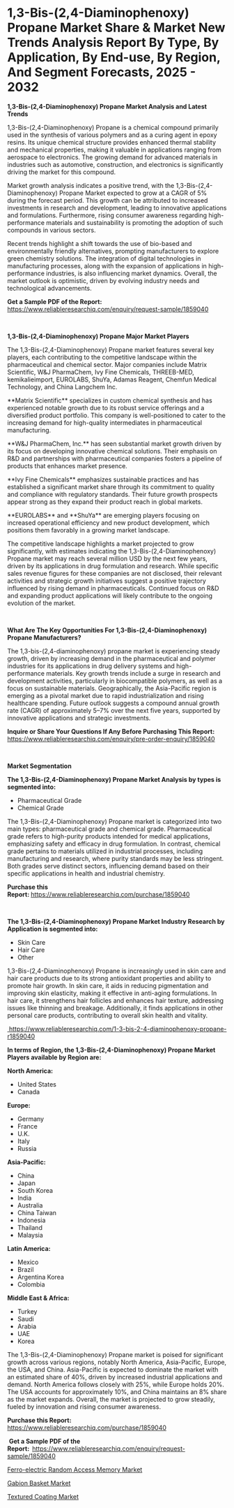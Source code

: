 <p><h1>1,3-Bis-(2,4-Diaminophenoxy) Propane Market Share & Market New Trends Analysis Report By Type, By Application, By End-use, By Region, And Segment Forecasts, 2025 - 2032</h1></p><p><strong>1,3-Bis-(2,4-Diaminophenoxy) Propane Market Analysis and Latest Trends</strong></p>
<p><p>1,3-Bis-(2,4-Diaminophenoxy) Propane is a chemical compound primarily used in the synthesis of various polymers and as a curing agent in epoxy resins. Its unique chemical structure provides enhanced thermal stability and mechanical properties, making it valuable in applications ranging from aerospace to electronics. The growing demand for advanced materials in industries such as automotive, construction, and electronics is significantly driving the market for this compound.</p><p>Market growth analysis indicates a positive trend, with the 1,3-Bis-(2,4-Diaminophenoxy) Propane Market expected to grow at a CAGR of 5% during the forecast period. This growth can be attributed to increased investments in research and development, leading to innovative applications and formulations. Furthermore, rising consumer awareness regarding high-performance materials and sustainability is promoting the adoption of such compounds in various sectors.</p><p>Recent trends highlight a shift towards the use of bio-based and environmentally friendly alternatives, prompting manufacturers to explore green chemistry solutions. The integration of digital technologies in manufacturing processes, along with the expansion of applications in high-performance industries, is also influencing market dynamics. Overall, the market outlook is optimistic, driven by evolving industry needs and technological advancements.</p></p>
<p><strong>Get a Sample PDF of the Report:&nbsp;</strong> <a href="https://www.reliableresearchiq.com/enquiry/request-sample/1859040?utm_campaign=904&utm_medium=2&utm_source=Github&utm_content=ia&utm_term=08012025&utm_id=13-bis-24-diaminophenoxy-propane">https://www.reliableresearchiq.com/enquiry/request-sample/1859040</a></p>
<p>&nbsp;</p>
<p><strong>1,3-Bis-(2,4-Diaminophenoxy) Propane Major Market Players</strong></p>
<p><p>The 1,3-Bis-(2,4-Diaminophenoxy) Propane market features several key players, each contributing to the competitive landscape within the pharmaceutical and chemical sector. Major companies include Matrix Scientific, W&J PharmaChem, Ivy Fine Chemicals, THREEB-MED, kemikalieimport, EUROLABS, ShuYa, Adamas Reagent, Chemfun Medical Technology, and China Langchem Inc.</p><p>**Matrix Scientific** specializes in custom chemical synthesis and has experienced notable growth due to its robust service offerings and a diversified product portfolio. This company is well-positioned to cater to the increasing demand for high-quality intermediates in pharmaceutical manufacturing.</p><p>**W&J PharmaChem, Inc.** has seen substantial market growth driven by its focus on developing innovative chemical solutions. Their emphasis on R&D and partnerships with pharmaceutical companies fosters a pipeline of products that enhances market presence.</p><p>**Ivy Fine Chemicals** emphasizes sustainable practices and has established a significant market share through its commitment to quality and compliance with regulatory standards. Their future growth prospects appear strong as they expand their product reach in global markets.</p><p>**EUROLABS** and **ShuYa** are emerging players focusing on increased operational efficiency and new product development, which positions them favorably in a growing market landscape.</p><p>The competitive landscape highlights a market projected to grow significantly, with estimates indicating the 1,3-Bis-(2,4-Diaminophenoxy) Propane market may reach several million USD by the next few years, driven by its applications in drug formulation and research. While specific sales revenue figures for these companies are not disclosed, their relevant activities and strategic growth initiatives suggest a positive trajectory influenced by rising demand in pharmaceuticals. Continued focus on R&D and expanding product applications will likely contribute to the ongoing evolution of the market.</p></p>
<p>&nbsp;</p>
<p><strong>What Are The Key Opportunities For 1,3-Bis-(2,4-Diaminophenoxy) Propane Manufacturers?</strong></p>
<p><p>The 1,3-bis-(2,4-diaminophenoxy) propane market is experiencing steady growth, driven by increasing demand in the pharmaceutical and polymer industries for its applications in drug delivery systems and high-performance materials. Key growth trends include a surge in research and development activities, particularly in biocompatible polymers, as well as a focus on sustainable materials. Geographically, the Asia-Pacific region is emerging as a pivotal market due to rapid industrialization and rising healthcare spending. Future outlook suggests a compound annual growth rate (CAGR) of approximately 5–7% over the next five years, supported by innovative applications and strategic investments.</p></p>
<p><strong>Inquire or Share Your Questions If Any Before Purchasing This Report:</strong> <a href="https://www.reliableresearchiq.com/enquiry/pre-order-enquiry/1859040?utm_campaign=904&utm_medium=2&utm_source=Github&utm_content=ia&utm_term=08012025&utm_id=13-bis-24-diaminophenoxy-propane">https://www.reliableresearchiq.com/enquiry/pre-order-enquiry/1859040</a></p>
<p>&nbsp;</p>
<p><strong>Market Segmentation</strong></p>
<p><strong>The 1,3-Bis-(2,4-Diaminophenoxy) Propane Market Analysis by types is segmented into:</strong></p>
<p><ul><li>Pharmaceutical Grade</li><li>Chemical Grade</li></ul></p>
<p><p>The 1,3-Bis-(2,4-Diaminophenoxy) Propane market is categorized into two main types: pharmaceutical grade and chemical grade. Pharmaceutical grade refers to high-purity products intended for medical applications, emphasizing safety and efficacy in drug formulation. In contrast, chemical grade pertains to materials utilized in industrial processes, including manufacturing and research, where purity standards may be less stringent. Both grades serve distinct sectors, influencing demand based on their specific applications in health and industrial chemistry.</p></p>
<p><strong>Purchase this Report:&nbsp;</strong><a href="https://www.reliableresearchiq.com/purchase/1859040?utm_campaign=904&utm_medium=2&utm_source=Github&utm_content=ia&utm_term=08012025&utm_id=13-bis-24-diaminophenoxy-propane">https://www.reliableresearchiq.com/purchase/1859040</a></p>
<p>&nbsp;</p>
<p><strong>The 1,3-Bis-(2,4-Diaminophenoxy) Propane Market Industry Research by Application is segmented into:</strong></p>
<p><ul><li>Skin Care</li><li>Hair Care</li><li>Other</li></ul></p>
<p><p>1,3-Bis-(2,4-Diaminophenoxy) Propane is increasingly used in skin care and hair care products due to its strong antioxidant properties and ability to promote hair growth. In skin care, it aids in reducing pigmentation and improving skin elasticity, making it effective in anti-aging formulations. In hair care, it strengthens hair follicles and enhances hair texture, addressing issues like thinning and breakage. Additionally, it finds applications in other personal care products, contributing to overall skin health and vitality.</p></p>
<p><a href="https://www.reliableresearchiq.com/1-3-bis-2-4-diaminophenoxy-propane-r1859040?utm_campaign=904&utm_medium=2&utm_source=Github&utm_content=ia&utm_term=08012025&utm_id=13-bis-24-diaminophenoxy-propane">&nbsp;https://www.reliableresearchiq.com/1-3-bis-2-4-diaminophenoxy-propane-r1859040</a></p>
<p><strong>In terms of Region, the 1,3-Bis-(2,4-Diaminophenoxy) Propane Market Players available by Region are:</strong></p>
<p>
    <p> <strong> North America: </strong>
        <ul>
            <li>United States</li>
            <li>Canada</li>
        </ul>
        </p> 
    <p> <strong> Europe: </strong>
        <ul>
            <li>Germany</li>
            <li>France</li>
            <li>U.K.</li>
            <li>Italy</li>
            <li>Russia</li>
        </ul>
        </p> 
    <p> <strong> Asia-Pacific: </strong>
        <ul>
            <li>China</li>
            <li>Japan</li>
            <li>South Korea</li>
            <li>India</li>
            <li>Australia</li>
            <li>China Taiwan</li>
            <li>Indonesia</li>
            <li>Thailand</li>
            <li>Malaysia</li>
        </ul>
        </p> 
    <p> <strong> Latin America: </strong>
        <ul>
            <li>Mexico</li>
            <li>Brazil</li>
            <li>Argentina Korea</li>
            <li>Colombia</li>
        </ul>
        </p> 
    <p> <strong> Middle East & Africa: </strong>
        <ul>
            <li>Turkey</li>
            <li>Saudi</li>
            <li>Arabia</li>
            <li>UAE</li>
            <li>Korea</li>
        </ul>
    </p>
    </p>
<p><p>The 1,3-Bis-(2,4-Diaminophenoxy) Propane market is poised for significant growth across various regions, notably North America, Asia-Pacific, Europe, the USA, and China. Asia-Pacific is expected to dominate the market with an estimated share of 40%, driven by increased industrial applications and demand. North America follows closely with 25%, while Europe holds 20%. The USA accounts for approximately 10%, and China maintains an 8% share as the market expands. Overall, the market is projected to grow steadily, fueled by innovation and rising consumer awareness.</p></p>
<p><strong>Purchase this Report: </strong><a href="https://www.reliableresearchiq.com/purchase/1859040?utm_campaign=904&utm_medium=2&utm_source=Github&utm_content=ia&utm_term=08012025&utm_id=13-bis-24-diaminophenoxy-propane">https://www.reliableresearchiq.com/purchase/1859040</a></p>
<p>&nbsp;<strong>Get a Sample PDF of the Report:&nbsp;&nbsp;</strong><a href="https://www.reliableresearchiq.com/enquiry/request-sample/1859040?utm_campaign=904&utm_medium=2&utm_source=Github&utm_content=ia&utm_term=08012025&utm_id=13-bis-24-diaminophenoxy-propane">https://www.reliableresearchiq.com/enquiry/request-sample/1859040</a></p>
<p><strong></strong></p>
<p><p><a href="https://github.com/chongseney974/Market-Research-Report-List-1/blob/main/ferro-electric-random-access-memory-market.md?utm_campaign=904&utm_medium=2&utm_source=Github&utm_content=ia&utm_term=08012025&utm_id=13-bis-24-diaminophenoxy-propane">Ferro-electric Random Access Memory Market</a></p><p><a href="https://github.com/rosalinebhakta48/Market-Research-Report-List-1/blob/main/gabion-basket-market.md?utm_campaign=904&utm_medium=2&utm_source=Github&utm_content=ia&utm_term=08012025&utm_id=13-bis-24-diaminophenoxy-propane">Gabion Basket Market</a></p><p><a href="https://github.com/nathaliehurles7142/Market-Research-Report-List-1/blob/main/textured-coating-market.md?utm_campaign=904&utm_medium=2&utm_source=Github&utm_content=ia&utm_term=08012025&utm_id=13-bis-24-diaminophenoxy-propane">Textured Coating Market</a></p></p>